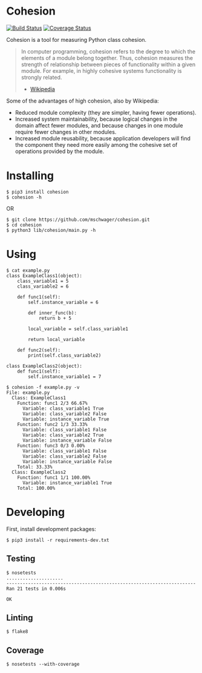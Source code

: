 # Cohesion

[![Build Status](https://travis-ci.org/mschwager/cohesion.svg?branch=master)](https://travis-ci.org/mschwager/cohesion)
[![Coverage Status](https://coveralls.io/repos/github/mschwager/cohesion/badge.svg?branch=master)](https://coveralls.io/github/mschwager/cohesion?branch=master)

Cohesion is a tool for measuring Python class cohesion.

> In computer programming, cohesion refers to the degree to which the elements
> of a module belong together. Thus, cohesion measures the strength of
> relationship between pieces of functionality within a given module. For
> example, in highly cohesive systems functionality is strongly related.
> - [Wikipedia](https://en.wikipedia.org/wiki/Cohesion_(computer_science))

Some of the advantages of high cohesion, also by Wikipedia:

* Reduced module complexity (they are simpler, having fewer operations).
* Increased system maintainability, because logical changes in the domain
  affect fewer modules, and because changes in one module require fewer
  changes in other modules.
* Increased module reusability, because application developers will find
  the component they need more easily among the cohesive set of operations
  provided by the module.

# Installing

```
$ pip3 install cohesion
$ cohesion -h
```

OR

```
$ git clone https://github.com/mschwager/cohesion.git
$ cd cohesion
$ python3 lib/cohesion/main.py -h
```

# Using

```
$ cat example.py
class ExampleClass1(object):
    class_variable1 = 5
    class_variable2 = 6

    def func1(self):
        self.instance_variable = 6

        def inner_func(b):
            return b + 5

        local_variable = self.class_variable1

        return local_variable

    def func2(self):
        print(self.class_variable2)

class ExampleClass2(object):
    def func1(self):
        self.instance_variable1 = 7
```

```
$ cohesion -f example.py -v
File: example.py
  Class: ExampleClass1
    Function: func1 2/3 66.67%
      Variable: class_variable1 True
      Variable: class_variable2 False
      Variable: instance_variable True
    Function: func2 1/3 33.33%
      Variable: class_variable1 False
      Variable: class_variable2 True
      Variable: instance_variable False
    Function: func3 0/3 0.00%
      Variable: class_variable1 False
      Variable: class_variable2 False
      Variable: instance_variable False
    Total: 33.33%
  Class: ExampleClass2
    Function: func1 1/1 100.00%
      Variable: instance_variable1 True
    Total: 100.00%
```

# Developing

First, install development packages:

```
$ pip3 install -r requirements-dev.txt
```

## Testing

```
$ nosetests
.....................
----------------------------------------------------------------------
Ran 21 tests in 0.006s

OK
```

## Linting

```
$ flake8
```

## Coverage

```
$ nosetests --with-coverage
```
